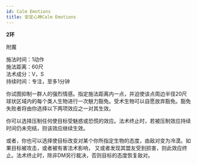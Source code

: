 ```yaml
---
id: Calm Emotions
title: 安定心神Calm Emotions
---
```


**2环**

附魔

施法时间：1动作  
施法距离：60尺  
法术成分：V，S  
持续时间：专注，至多1分钟  


你试图抑制一群人的强烈情感。指定施法距离内一点，并迫使该点周边半径20尺球状区域内的每个类人生物进行一次魅力豁免。受术生物可以自愿放弃豁免。豁免失败者将由你选择以下两项效应之一对其生效。


你可以选择压制任何使目标受魅惑或恐慌的效应。法术终止时，若被压制效应持续时间仍未完结，则该效应继续生效。


或者，你也可以选择使目标改变对某个你所指定生物的态度，由敌对变为冷漠。如果目标被攻击，或者被有害法术影响，
又或者发现其盟友受到损害，则此效应终止。法术终止时，除非DM另行裁决，否则目标的态度恢复敌对。
